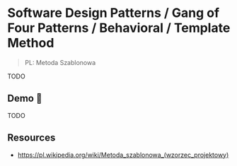 # Software Design Patterns / Gang of Four Patterns / Behavioral / Template Method

> PL: Metoda Szablonowa

TODO

## Demo 🎉

TODO

## Resources

* <https://pl.wikipedia.org/wiki/Metoda_szablonowa_(wzorzec_projektowy)>
